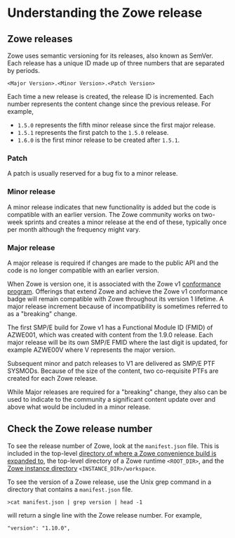 # Understanding the Zowe release

## Zowe releases

Zowe uses semantic versioning for its releases, also known as SemVer.  Each release has a unique ID made up of three numbers that are separated by periods.

```
<Major Version>.<Minor Version>.<Patch Version>
```
Each time a new release is created, the release ID is incremented.  Each number represents the content change since the previous release.  For example, 
- `1.5.0` represents the fifth minor release since the first major release.  
- `1.5.1` represents the first patch to the `1.5.0` release.
- `1.6.0` is the first minor release to be created after `1.5.1`.

### Patch
A patch is usually reserved for a bug fix to a minor release.

### Minor release
A minor release indicates that new functionality is added but the code is compatible with an earlier version.  The Zowe community works on two-week sprints and creates a minor release at the end of these, typically once per month although the frequency might vary.

### Major release
A major release is required if changes are made to the public API and the code is no longer compatible with an earlier version.  

When Zowe is version one, it is associated with the Zowe v1 [conformance program]((../extend/zowe-conformance-program.md)). Offerings that extend Zowe and achieve the Zowe v1 conformance badge will remain compatible with Zowe throughout its version 1 lifetime. A major release increment because of incompatibility is sometimes referred to as a "breaking" change.

The first SMP/E build for Zowe v1 has a Functional Module ID (FMID) of AZWE001, which was created with content from the 1.9.0 release. Each major release will be its own SMP/E FMID where the last digit is updated, for example AZWE00V where V represents the major version.

Subsequent minor and patch releases to V1 are delivered as SMP/E PTF SYSMODs.  Because of the size of the content, two co-requisite PTFs are created for each Zowe release.

While Major releases are required for a "breaking" change, they also can be used to indicate to the community a significant content update over and above what would be included in a minor release.

## Check the Zowe release number

To see the release number of Zowe, look at the `manifest.json` file.  This is included in the top-level [directory of where a Zowe convenience build is expanded to](../user-guide/install-zowe-zos-convenience-build.md), the top-level directory of a Zowe runtime `<ROOT_DIR>`, and the [Zowe instance directory](../user-guide/configure-instance-directory.md) `<INSTANCE_DIR>/workspace`.

To see the version of a Zowe release, use the Unix grep command in a directory that contains a `manifest.json` file. 

```
>cat manifest.json | grep version | head -1
```

will return a single line with the Zowe release number. For example,
```
"version": "1.10.0",
```
